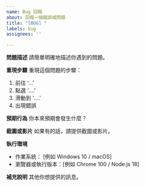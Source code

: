 ```yaml
---
name: Bug 回報
about: 回報一個錯誤或問題
title: "[BUG] "
labels: bug
assignees: ''

---
```


**問題描述**
請簡單明確地描述你遇到的問題。

**重現步驟**
重現這個問題的步驟：
1. 前往 '...'
2. 點選 '....'
3. 滑動到 '....'
4. 出現錯誤

**預期行為**
你本來預期會發生什麼？

**截圖或影片**
如果有的話，請提供截圖或影片。

**執行環境**
 - 作業系統： [例如 Windows 10 / macOS]
 - 瀏覽器或執行版本：[例如 Chrome 100 / Node.js 18]

**補充說明**
其他你想提供的訊息。
